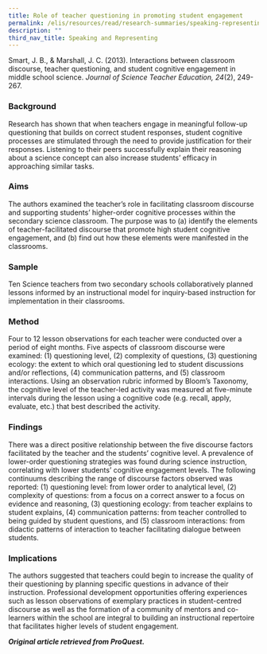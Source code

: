 ```yaml
---
title: Role of teacher questioning in promoting student engagement
permalink: /elis/resources/read/research-summaries/speaking-representing/teacher-questioning-student-engagement/
description: ""
third_nav_title: Speaking and Representing
---
```

Smart, J. B., & Marshall, J. C. (2013). Interactions between classroom discourse, teacher questioning, and student cognitive engagement in middle school science. _Journal of Science Teacher Education, 24_(2), 249-267.

### Background

Research has shown that when teachers engage in meaningful follow-up questioning that builds on correct student responses, student cognitive processes are stimulated through the need to provide justification for their responses. Listening to their peers successfully explain their reasoning about a science concept can also increase students’ efficacy in approaching similar tasks.

### Aims

The authors examined the teacher’s role in facilitating classroom discourse and supporting students’ higher-order cognitive processes within the secondary science classroom. The purpose was to (a) identify the elements of teacher-facilitated discourse that promote high student cognitive engagement, and (b) find out how these elements were manifested in the classrooms.

### Sample

Ten Science teachers from two secondary schools collaboratively planned lessons informed by an instructional model for inquiry-based instruction for implementation in their classrooms.

### Method

Four to 12 lesson observations for each teacher were conducted over a period of eight months. Five aspects of classroom discourse were examined: (1) questioning level, (2) complexity of questions, (3) questioning ecology: the extent to which oral questioning led to student discussions and/or reflections, (4) communication patterns, and (5) classroom interactions. Using an observation rubric informed by Bloom’s Taxonomy, the cognitive level of the teacher-led activity was measured at five-minute intervals during the lesson using a cognitive code (e.g. recall, apply, evaluate, etc.) that best described the activity.

### Findings

There was a direct positive relationship between the five discourse factors facilitated by the teacher and the students’ cognitive level. A prevalence of lower-order questioning strategies was found during science instruction, correlating with lower students’ cognitive engagement levels. The following continuums describing the range of discourse factors observed was reported: (1) questioning level: from lower order to analytical level, (2) complexity of questions: from a focus on a correct answer to a focus on evidence and reasoning, (3) questioning ecology: from teacher explains to student explains, (4) communication patterns: from teacher controlled to being guided by student questions, and (5) classroom interactions: from didactic patterns of interaction to teacher facilitating dialogue between students.

### Implications

The authors suggested that teachers could begin to increase the quality of their questioning by planning specific questions in advance of their instruction. Professional development opportunities offering experiences such as lesson observations of exemplary practices in student-centred discourse as well as the formation of a community of mentors and co-learners within the school are integral to building an instructional repertoire that facilitates higher levels of student engagement.


_**Original article retrieved from ProQuest.**_  

